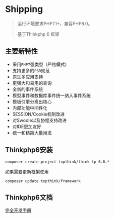 Shipping
===============

> 运行环境要求PHP7.1+，兼容PHP8.0。
>
> 基于Thinkphp 6 框架

## 主要新特性

* 采用`PHP7`强类型（严格模式）
* 支持更多的`PSR`规范
* 原生多应用支持
* 更强大和易用的查询
* 全新的事件系统
* 模型事件和数据库事件统一纳入事件系统
* 模板引擎分离出核心
* 内部功能中间件化
* SESSION/Cookie机制改进
* 对Swoole以及协程支持改进
* 对IDE更加友好
* 统一和精简大量用法

## Thinkphp6安装

~~~
composer create-project topthink/think tp 6.0.*
~~~

如果需要更新框架使用
~~~
composer update topthink/framework
~~~

## Thinkphp6文档

[完全开发手册](https://www.kancloud.cn/manual/thinkphp6_0/content)

